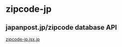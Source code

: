 # zipcode-jp

## japanpost.jp/zipcode database API

[zipcode-jp.jsx.jp](https://zipcode-jp.jsx.jp)

